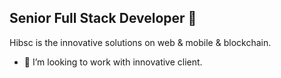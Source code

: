 ## Senior Full Stack Developer 👋

Hibsc is the innovative solutions on web & mobile & blockchain. 

- 👯 I’m looking to work with innovative client.

